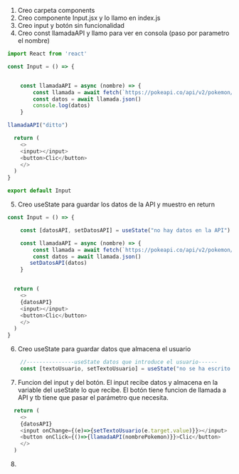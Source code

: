 1. Creo carpeta components 
2. Creo componente Input.jsx y lo llamo en index.js
3. Creo input y botón sin funcionalidad
4. Creo const llamadaAPI y llamo para ver en consola (paso por parametro el nombre)
```javascript
import React from 'react'

const Input = () => {


    const llamadaAPI = async (nombre) => {
        const llamada = await fetch(`https://pokeapi.co/api/v2/pokemon/${nombre}`)
        const datos = await llamada.json()
        console.log(datos)
    }

llamadaAPI("ditto")

  return (
    <>
    <input></input>
    <button>Clic</button>
    </>
  )
}

export default Input
```
5. Creo useState para guardar los datos de la API y muestro en return
```javascript
const Input = () => {

    const [datosAPI, setDatosAPI] = useState("no hay datos en la API")

    const llamadaAPI = async (nombre) => {
        const llamada = await fetch(`https://pokeapi.co/api/v2/pokemon/${nombre}`)
        const datos = await llamada.json()
       setDatosAPI(datos)
    }


  return (
    <>
    {datosAPI}
    <input></input>
    <button>Clic</button>
    </>
  )
}
```
6. Creo useState para guardar datos que almacena el usuario
```javascript
    //---------------useState datos que introduce el usuario------
    const [textoUsuario, setTextoUsuario] = useState("no se ha escrito nada")
```
7. Funcion del input y del botón.
El input recibe datos y almacena en la variable del useState lo que recibe.
El botón tiene funcion de llamada a API y tb tiene que pasar el parámetro que necesita.
```javascript 
  return (
    <>
    {datosAPI}
    <input onChange={(e)=>{setTextoUsuario(e.target.value)}}></input>
    <button onClick={()=>{llamadaAPI(nombrePokemon)}}>Clic</button>
    </>
  )
```
8. 